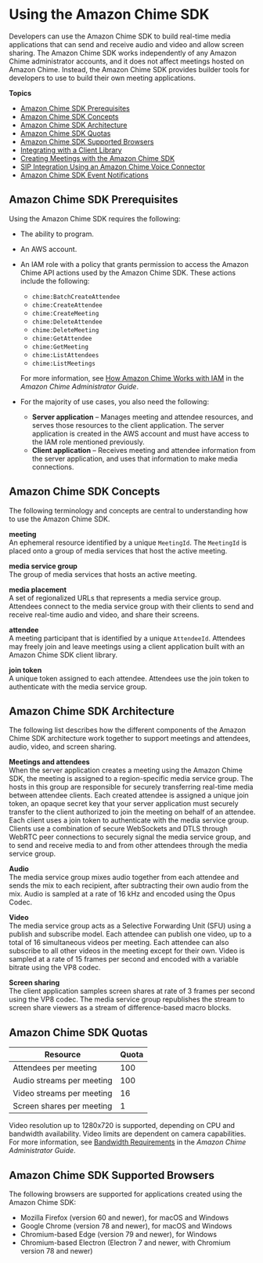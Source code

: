 # Using the Amazon Chime SDK<a name="meetings-sdk"></a>

Developers can use the Amazon Chime SDK to build real\-time media applications that can send and receive audio and video and allow screen sharing\. The Amazon Chime SDK works independently of any Amazon Chime administrator accounts, and it does not affect meetings hosted on Amazon Chime\. Instead, the Amazon Chime SDK provides builder tools for developers to use to build their own meeting applications\.

**Topics**
+ [Amazon Chime SDK Prerequisites](#mtg-prereqs)
+ [Amazon Chime SDK Concepts](#mtg-glossary)
+ [Amazon Chime SDK Architecture](#mtg-arch)
+ [Amazon Chime SDK Quotas](#mtg-limits)
+ [Amazon Chime SDK Supported Browsers](#mtg-browsers)
+ [Integrating with a Client Library](mtgs-sdk-client-lib.md)
+ [Creating Meetings with the Amazon Chime SDK](mtgs-sdk-mtgs.md)
+ [SIP Integration Using an Amazon Chime Voice Connector](mtgs-sdk-cvc.md)
+ [Amazon Chime SDK Event Notifications](mtgs-sdk-notifications.md)

## Amazon Chime SDK Prerequisites<a name="mtg-prereqs"></a>

Using the Amazon Chime SDK requires the following:
+ The ability to program\.
+ An AWS account\.
+ An IAM role with a policy that grants permission to access the Amazon Chime API actions used by the Amazon Chime SDK\. These actions include the following:
  + `chime:BatchCreateAttendee`
  + `chime:CreateAttendee`
  + `chime:CreateMeeting`
  + `chime:DeleteAttendee`
  + `chime:DeleteMeeting`
  + `chime:GetAttendee`
  + `chime:GetMeeting`
  + `chime:ListAttendees`
  + `chime:ListMeetings`

  For more information, see [How Amazon Chime Works with IAM](https://docs.aws.amazon.com/chime/latest/ag/security_iam_service-with-iam.html) in the *Amazon Chime Administrator Guide*\.
+ For the majority of use cases, you also need the following:
  + **Server application** – Manages meeting and attendee resources, and serves those resources to the client application\. The server application is created in the AWS account and must have access to the IAM role mentioned previously\.
  + **Client application** – Receives meeting and attendee information from the server application, and uses that information to make media connections\.

## Amazon Chime SDK Concepts<a name="mtg-glossary"></a>

The following terminology and concepts are central to understanding how to use the Amazon Chime SDK\.

**meeting**  
An ephemeral resource identified by a unique `MeetingId`\. The `MeetingId` is placed onto a group of media services that host the active meeting\.

**media service group**  
The group of media services that hosts an active meeting\.

**media placement**  
A set of regionalized URLs that represents a media service group\. Attendees connect to the media service group with their clients to send and receive real\-time audio and video, and share their screens\.

**attendee**  
A meeting participant that is identified by a unique `AttendeeId`\. Attendees may freely join and leave meetings using a client application built with an Amazon Chime SDK client library\.

**join token**  
A unique token assigned to each attendee\. Attendees use the join token to authenticate with the media service group\.

## Amazon Chime SDK Architecture<a name="mtg-arch"></a>

The following list describes how the different components of the Amazon Chime SDK architecture work together to support meetings and attendees, audio, video, and screen sharing\.

**Meetings and attendees**  
When the server application creates a meeting using the Amazon Chime SDK, the meeting is assigned to a region\-specific media service group\. The hosts in this group are responsible for securely transferring real\-time media between attendee clients\. Each created attendee is assigned a unique join token, an opaque secret key that your server application must securely transfer to the client authorized to join the meeting on behalf of an attendee\. Each client uses a join token to authenticate with the media service group\. Clients use a combination of secure WebSockets and DTLS through WebRTC peer connections to securely signal the media service group, and to send and receive media to and from other attendees through the media service group\.

**Audio**  
The media service group mixes audio together from each attendee and sends the mix to each recipient, after subtracting their own audio from the mix\. Audio is sampled at a rate of 16 kHz and encoded using the Opus Codec\.

**Video**  
The media service group acts as a Selective Forwarding Unit \(SFU\) using a publish and subscribe model\. Each attendee can publish one video, up to a total of 16 simultaneous videos per meeting\. Each attendee can also subscribe to all other videos in the meeting except for their own\. Video is sampled at a rate of 15 frames per second and encoded with a variable bitrate using the VP8 codec\.

**Screen sharing**  
The client application samples screen shares at rate of 3 frames per second using the VP8 codec\. The media service group republishes the stream to screen share viewers as a stream of difference\-based macro blocks\.

## Amazon Chime SDK Quotas<a name="mtg-limits"></a>


| Resource | Quota | 
| --- | --- | 
|  Attendees per meeting  |  100  | 
|  Audio streams per meeting  |  100  | 
|  Video streams per meeting  |  16  | 
|  Screen shares per meeting  |  1  | 

Video resolution up to 1280x720 is supported, depending on CPU and bandwidth availability\. Video limits are dependent on camera capabilities\. For more information, see [Bandwidth Requirements](https://docs.aws.amazon.com/chime/latest/ag/network-config.html#bandwidth) in the *Amazon Chime Administrator Guide*\.

## Amazon Chime SDK Supported Browsers<a name="mtg-browsers"></a>

The following browsers are supported for applications created using the Amazon Chime SDK:
+ Mozilla Firefox \(version 60 and newer\), for macOS and Windows
+ Google Chrome \(version 78 and newer\), for macOS and Windows
+ Chromium\-based Edge \(version 79 and newer\), for Windows
+ Chromium\-based Electron \(Electron 7 and newer, with Chromium version 78 and newer\)